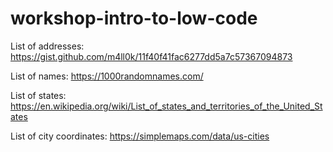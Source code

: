 # workshop-intro-to-low-code

List of addresses:
https://gist.github.com/m4ll0k/11f40f41fac6277dd5a7c57367094873

List of names:
https://1000randomnames.com/

List of states:
https://en.wikipedia.org/wiki/List_of_states_and_territories_of_the_United_States

List of city coordinates:
https://simplemaps.com/data/us-cities
